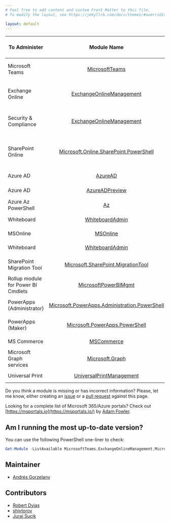 ```yaml
---
# Feel free to add content and custom Front Matter to this file.
# To modify the layout, see https://jekyllrb.com/docs/themes/#overriding-theme-defaults

layout: default
---
```



|To Administer|Module Name|Stable Version|How To Install|Preview Version|How To Install|How to Connect|Works in PS7?|
|-----------------|:--------------:|---------------|---------------|-----------------|---------------|-----------------|-----------------|
| Microsoft Teams | [MicrosoftTeams](https://www.powershellgallery.com/packages/MicrosoftTeams) |          2.6.0 | ```Install-Module MicrosoftTeams``` | 2.6.2-preview  | ```Install-Module MicrosoftTeams -RequiredVersion 2.6.2-preview -AllowPrerelease``` |```Connect-MicrosoftTeams``` [More methods](https://docs.microsoft.com/MicrosoftTeams/teams-powershell-install#sign-in)|No|
| Exchange Online | [ExchangeOnlineManagement](https://www.powershellgallery.com/packages/ExchangeOnlineManagement)  |2.0.5|```Install-Module -Name ExchangeOnlineManagement```|2.0.6-Preview3|```Install-Module -Name ExchangeOnlineManagement -RequiredVersion 2.0.6-Preview3 -AllowPrerelease```|```Connect-ExchangeOnline``` [More methods](https://docs.microsoft.com/powershell/exchange/connect-to-exchange-online-powershell?view=exchange-ps#connect-to-exchange-online-powershell-using-modern-authentication-with-or-without-mfa)|Yes|
| Security & Compliance        |[ExchangeOnlineManagement](https://www.powershellgallery.com/packages/ExchangeOnlineManagement)                |2.0.5                |```Install-Module -Name ExchangeOnlineManagement```|2.0.6-Preview3|```Install-Module -Name ExchangeOnlineManagement -RequiredVersion 2.0.6-Preview3 -AllowPrerelease```|```Connect-IPPSSession``` [More methods](https://docs.microsoft.com/powershell/exchange/connect-to-scc-powershell?view=exchange-ps)|Yes|
|SharePoint Online|[Microsoft.Online.SharePoint.PowerShell](https://www.powershellgallery.com/packages/Microsoft.Online.SharePoint.PowerShell)|16.0.21811.12000|```Install-Module -Name Microsoft.Online.SharePoint.PowerShell```|N/A|N/A|```Connect-SPOService -Url https://contoso-admin.sharepoint.com -Credential admin@contoso.com``` [More methods](https://docs.microsoft.com/powershell/sharepoint/sharepoint-online/connect-sharepoint-online?view=sharepoint-ps#to-connect-with-a-user-name-and-password) |No|
|Azure AD|[AzureAD](https://www.powershellgallery.com/packages/AzureAD)|2.0.2.140|```Install-Module -Name AzureAD```|See next row|N/A|```Connect-AzureAD``` [More methods](https://docs.microsoft.com/en-us/microsoft-365/enterprise/connect-to-microsoft-365-powershell?view=o365-worldwide#connect-with-the-azure-active-directory-powershell-for-graph-module)|No|
|Azure AD|[AzureADPreview](https://www.powershellgallery.com/packages/AzureADPreview/)|2.0.2.138|```Install-Module -Name AzureADPreview```|N/A|N/A|```Connect-AzureAD``` [More methods](https://docs.microsoft.com/en-us/microsoft-365/enterprise/connect-to-microsoft-365-powershell?view=o365-worldwide#connect-with-the-azure-active-directory-powershell-for-graph-module)|No|
|Azure Az PowerShell|[Az](https://www.powershellgallery.com/packages/Az/)|6.6.0|```Install-Module -Name Az```|N/A|N/A|```Connect-AzAccount``` [More methods](https://docs.microsoft.com/en-us/powershell/module/az.accounts/connect-azaccount)|Yes|
|Whiteboard|[WhiteboardAdmin](https://www.powershellgallery.com/packages/WhiteboardAdmin)|1.4.0|```Install-Module -Name WhiteboardAdmin```|N/A|N/A|Every cmdlet forces Auth prompt|No|
|MSOnline|[MSOnline](https://www.powershellgallery.com/packages/MSOnline/)|1.1.183.66|```Install-Module -Name MSOnline```|N/A|N/A|```Connect-MSolService``` [More methods](https://docs.microsoft.com/powershell/module/msonline/connect-msolservice?view=azureadps-1.0)|No|
|Whiteboard|[WhiteboardAdmin](https://www.powershellgallery.com/packages/WhiteboardAdmin)|1.4.0|```Install-Module -Name WhiteboardAdmin```|N/A|N/A|Every cmdlet forces Auth prompt|No|
|SharePoint Migration Tool|[Microsoft.SharePoint.MigrationTool](https://docs.microsoft.com/en-us/sharepointmigration/new-and-improved-features-in-the-sharepoint-migration-tool)|3.4.120.7|Tricky, see [here](https://aka.ms/spmt-ga-page) and [here](https://docs.microsoft.com/sharepointmigration/overview-spmt-ps-cmdlets#before-you-begin)|3.4.121.5|Tricky, see [here](https://spmtreleasescus.blob.core.windows.net/betainstall/default.htm) and [here](https://docs.microsoft.com/sharepointmigration/overview-spmt-ps-cmdlets#before-you-begin)|```Register-SPMTMigration``` [More info](https://docs.microsoft.com/powershell/module/spmt/register-spmtmigration?view=spmt-ps)|No|
|Rollup module for Power BI Cmdlets|[MicrosoftPowerBIMgmt](https://www.powershellgallery.com/packages/MicrosoftPowerBIMgmt)|1.2.1077|```Install-Module -Name MicrosoftPowerBIMgmt```|N/A|N/A|```Connect-PowerBIServiceAccount``` [More info](https://docs.microsoft.com/powershell/module/microsoftpowerbimgmt.profile/connect-powerbiserviceaccount?view=powerbi-ps)|No|
|PowerApps (Administrator)|[Microsoft.PowerApps.Administration.PowerShell](https://www.powershellgallery.com/packages/Microsoft.PowerApps.Administration.PowerShell)|2.0.139|```Install-Module -Name Microsoft.PowerApps.Administration.PowerShell```|N/A|N/A|```Add-PowerAppsAccount``` (Run as Administrator) [More methods](https://docs.microsoft.com/power-platform/admin/powerapps-powershell#installation)|No|
|PowerApps (Maker)|[Microsoft.PowerApps.PowerShell](https://www.powershellgallery.com/packages/Microsoft.PowerApps.PowerShell/)|1.0.20|```Install-Module -Name Microsoft.PowerApps.PowerShell```|N/A|N/A|```Add-PowerAppsAccount``` (Run as Administrator) [More methods](https://docs.microsoft.com/power-platform/admin/powerapps-powershell#installation)|No|
|MS Commerce|[MSCommerce](https://www.powershellgallery.com/packages/MSCommerce)|1.7|```Install-Module -Name MSCommerce```|N/A|N/A|```Connect-MSCommerce``` [More methods](https://docs.microsoft.com/power-bi/admin/service-admin-disable-self-service#change-the-self-service-signup-policy-1)|No|
|Microsoft Graph services|[Microsoft.Graph](https://www.powershellgallery.com/packages/Microsoft.Graph/)|1.8.0|```Install-Module -Name Microsoft.Graph```|N/A|N/A|```Connect-MgGraph``` [More methods](https://docs.microsoft.com/en-us/graph/powershell/get-started)|Yes|
|Universal Print|[UniversalPrintManagement](https://www.powershellgallery.com/packages/UniversalPrintManagement/)|0.14.2|```Install-Module -Name UniversalPrintManagement```|N/A|N/A|```Connect-UPService``` [More methods](https://docs.microsoft.com/en-us/universal-print/fundamentals/universal-print-powershell)|No|

Do you think a module is missing or has incorrect information? Please, let me know, either creating an [issue](https://github.com/get-itips/msshells/issues/new) or a [pull request](https://github.com/get-itips/msshells/edit/dev/index.markdown) against this page.

Looking for a complete list of Microsoft 365/Azure portals? Check out [https://msportals.io](https://msportals.io/) by [Adam Fowler](https://twitter.com/AdamFowler_IT).

## Am I running the most up-to-date version?
You can use the following PowerShell one-liner to check:

```powershell
Get-Module -ListAvailable MicrosoftTeams,ExchangeOnlineManagement,Microsoft.Online.SharePoint.PowerShell,AzureAD,AzureADPreview,Az,WhiteboardAdmin,Microsoft.SharePoint.MigrationTool,MicrosoftPowerBIMgmt,Microsoft.PowerApps.Administration.PowerShell,Microsoft.PowerApps.PowerShell,MSCommerce,Microsoft.Graph,UniversalPrintManagement | Format-Table Name,Version
```

## Maintainer
- [Andrés Gorzelany](https://twitter.com/andresgorzelany)

## Contributors
- [Robert Dyjas](https://twitter.com/robdyy)
- [shivtorov](https://github.com/shivtorov)
- [Juraj Sucik](https://github.com/jurajsucik)



